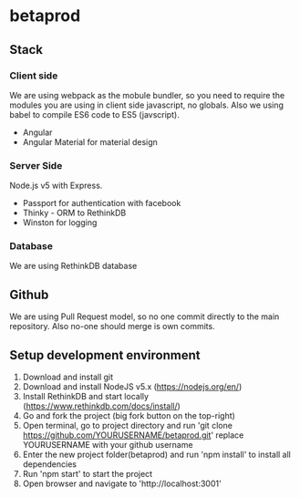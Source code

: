 # betaprod

## Stack

### Client side
We are using webpack as the mobule bundler, so you need to require the modules you are using in client side javascript, no globals.
Also we using babel to compile ES6 code to ES5 (javscript).

* Angular
* Angular Material for material design

### Server Side
Node.js v5 with Express.

* Passport for authentication with facebook
* Thinky - ORM to RethinkDB
* Winston for logging

### Database
We are using RethinkDB database

## Github
We are using Pull Request model, so no one commit directly to the main repository.
Also no-one should merge is own commits.

## Setup development environment

1. Download and install git
2. Download and install NodeJS v5.x (https://nodejs.org/en/)
3. Install RethinkDB and start locally (https://www.rethinkdb.com/docs/install/)
4. Go and fork the project (big fork button on the top-right)
5. Open terminal, go to project directory and run 'git clone https://github.com/YOURUSERNAME/betaprod.git' replace YOURUSERNAME with your github username
6. Enter the new project folder(betaprod) and run 'npm install' to install all dependencies
7. Run 'npm start' to start the project
8. Open browser and navigate to 'http://localhost:3001'

 

